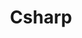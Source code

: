 ---
title: Csharp
description: 与C#相关的文章
image: 1.jpg

# Badge style
style:
    background: "#2a9d8f"
    color: "#fff"
---